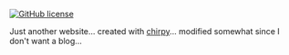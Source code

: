 

[![GitHub license](https://img.shields.io/github/license/PBeamA/PBeamA.github.io)](https://github.com/PBeamA/pbeama.github.io)


Just another website... created with [chirpy](https://github.com/cotes2020/jekyll-theme-chirpy/)... modified somewhat since I don't want a blog...
